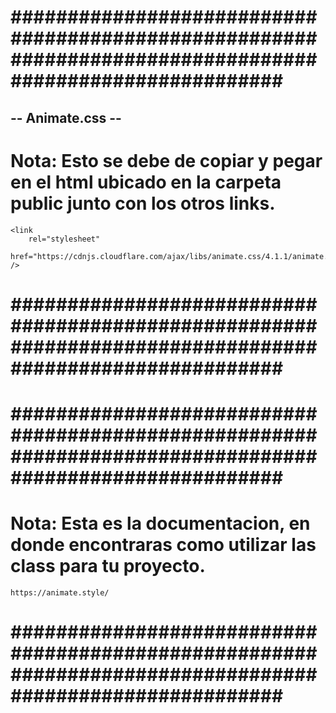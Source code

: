 # ######################################################################################################### #


## -- Animate.css -- ##


# Nota: Esto se debe de copiar y pegar en el html ubicado en la carpeta public junto con los otros links.

    <link
        rel="stylesheet"
        href="https://cdnjs.cloudflare.com/ajax/libs/animate.css/4.1.1/animate.min.css"
    />

# ######################################################################################################### #





# ######################################################################################################### #


# Nota: Esta es la documentacion, en donde encontraras como utilizar las class para tu proyecto.

    https://animate.style/

# ######################################################################################################### #